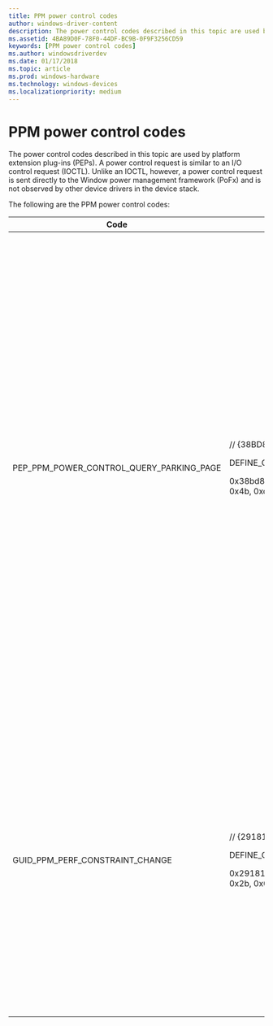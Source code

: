 ```yaml
---
title: PPM power control codes
author: windows-driver-content
description: The power control codes described in this topic are used by platform extension plug-ins (PEPs). 
ms.assetid: 4BA89D0F-78F0-44DF-BC9B-0F9F3256CD59
keywords: [PPM power control codes]
ms.author: windowsdriverdev
ms.date: 01/17/2018
ms.topic: article
ms.prod: windows-hardware
ms.technology: windows-devices
ms.localizationpriority: medium
---
```


# PPM power control codes

The power control codes described in this topic are used by platform extension plug-ins (PEPs). A power control request is similar to an I/O control request (IOCTL). Unlike an IOCTL, however, a power control request is sent directly to the Window power management framework (PoFx) and is not observed by other device drivers in the device stack.

The following are the PPM power control codes:

|Code |Syntax |Description |
|---|---|---|
|PEP_PPM_POWER_CONTROL_QUERY_PARKING_PAGE|<p> // {38BD8901-AB20-4908-ABAA-AC34674BDFF3}</p><p>DEFINE_GUID(PEP_PPM_POWER_CONTROL_QUERY_PARKING_PAGE, </p><p>0x38bd8901, 0xab20, 0x4908, 0xab, 0xaa, 0xac, 0x34, 0x67, 0x4b, 0xdf, 0xf3);</p>| Code is used by the PEP to query the Windows power management framework (PoFx) for information about the parking page assigned to a processor. <p>To determine the parking page for a processor, the platform extension plug-in (PEP) for this processor submits a PEP_PPM_POWER_CONTROL_QUERY_PARKING_PAGE power control request to PoFx.</p> <p>To initiate this power control request, the PEP first calls the RequestWorker routine to inform PoFx that the PEP has a work item to submit. PoFx responds to this call by sending a PEP_DPM_WORK notification to the PEP. The PEP responds by submitting a power control work request for the parking page information. This request includes a PEP-allocated PEP_WORK_INFORMATION structure in which the WorkType member is set to PepWorkRequestPowerControl, and the PowerControl member points to a PEP-allocated PEP_WORK_POWER_CONTROL structure. The PowerControlCode member of the PEP_WORK_POWER_CONTROL structure is set to PEP_PPM_POWER_CONTROL_QUERY_PARKING_PAGE. The InBuffer member of this structure must be NULL, and the OutBuffer member must point to a PEP-allocated PEP_PPM_CONTEXT_QUERY_PARKING_PAGE structure. In response to this power control request, PoFx writes the virtual and physical addresses of the parking page to the PEP_PPM_CONTEXT_QUERY_PARKING_PAGE structure.</p><p>The PEP_PPM_POWER_CONTROL_QUERY_PARKING_PAGE power control request is ARM-specific and is not supported for x86 and x64 processors. In an ARM multiprocessor system, a parking page is a 4-kilobyte block of memory that the operating system uses as a mailbox to control a processor that is starting up from an idle state. A PEP might use some part of the mailbox to store processor-specific context data. For more information, see the document titled "Multiprocessor Startup for ARM Platforms" at https://www.acpica.org/related-documents.</p>|
|GUID_PPM_PERF_CONSTRAINT_CHANGE|<p> // {29181FA1-4BF3-4c2e-B314-A6D226322B00}</p><p>DEFINE_GUID(GUID_PPM_PERF_CONSTRAINT_CHANGE,</p><p>0x29181fa1, 0x4bf3, 0x4c2e, 0xb3, 0x14, 0xa6, 0xd2, 0x26, 0x32, 0x2b, 0x0);</p>|Code is used by the PEP to notify the Windows power management framework (PoFx) that the processor's performance limits must change to accommodate external constraints (power budgeting, thermal constraints, power source, and so on). <p>No input or output buffer is used with this control code.</p><p>To initiate this power control request, the PEP first calls the RequestWorker routine to inform PoFx that the PEP has a work item to submit. PoFx responds to this call by sending a PEP_DPM_WORK notification to the PEP. The PEP responds by submitting a power control work request for a performance constraint change. This request includes a PEP-allocated PEP_WORK_INFORMATION structure in which the WorkType member is set to PepWorkRequestPowerControl, and the PowerControl member points to a PEP-allocated PEP_WORK_POWER_CONTROL structure. The PowerControlCode member of the PEP_WORK_POWER_CONTROL structure is set to GUID_PPM_PERF_CONSTRAINT_CHANGE. Both the InBuffer and OutBuffer members of this structure must be NULL. In response to this power control request, PoFx will send a PEP_NOTIFY_PPM_PERF_CONSTRAINTS notification to the PEP to get the new processor performance limits.</p>
 

 

